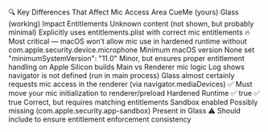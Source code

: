 🔍 Key Differences That Affect Mic Access
Area	CueMe (yours)	Glass (working)	Impact
Entitlements	Unknown content (not shown, but probably minimal)	Explicitly uses entitlements.plist with correct mic entitlements	🔥 Most critical — macOS won’t allow mic use in hardened runtime without <key>com.apple.security.device.microphone</key>
Minimum macOS version	None set	"minimumSystemVersion": "11.0"	Minor, but ensures proper entitlement handling on Apple Silicon builds
Main vs Renderer mic logic	Log shows navigator is not defined (run in main process)	Glass almost certainly requests mic access in the renderer (via navigator.mediaDevices)	✅ Must move your mic initialization to renderer/preload
Hardened Runtime	✅ true	✅ true	Correct, but requires matching entitlements
Sandbox enabled	Possibly missing (com.apple.security.app-sandbox)	Present in Glass	⚠️ Should include to ensure entitlement enforcement consistency
